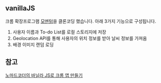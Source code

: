 ## vanillaJS

크롬 확장프로그램 [모멘텀](https://chrome.google.com/webstore/detail/momentum/laookkfknpbbblfpciffpaejjkokdgca?hl=ko)을 클론코딩 했습니다.
아래 3가지 기능으로 구성됩니다. 

1. 사용자 이름과 To-do List를 로컬 스토리지에 저장
2. Geolocation API를 통해 사용자의 위치 정보를 받아 날씨 정보를 가져옴 
3. 배경 이미지 랜덤 로딩

## 참고
[노마드코더의 바닐라 JS로 크롬 앱 만들기](https://nomadcoders.co/javascript-for-beginners) 
